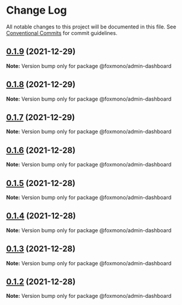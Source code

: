 # Change Log

All notable changes to this project will be documented in this file.
See [Conventional Commits](https://conventionalcommits.org) for commit guidelines.

## [0.1.9](https://github.com/alireza-bonab/ts-lerna-yarn-workspaces/compare/@foxmono/admin-dashboard@0.1.8...@foxmono/admin-dashboard@0.1.9) (2021-12-29)

**Note:** Version bump only for package @foxmono/admin-dashboard





## [0.1.8](https://github.com/alireza-bonab/ts-lerna-yarn-workspaces/compare/@foxmono/admin-dashboard@0.1.7...@foxmono/admin-dashboard@0.1.8) (2021-12-29)

**Note:** Version bump only for package @foxmono/admin-dashboard





## [0.1.7](https://github.com/alireza-bonab/ts-lerna-yarn-workspaces/compare/@foxmono/admin-dashboard@0.1.6...@foxmono/admin-dashboard@0.1.7) (2021-12-29)

**Note:** Version bump only for package @foxmono/admin-dashboard





## [0.1.6](https://github.com/alireza-bonab/ts-lerna-yarn-workspaces/compare/@foxmono/admin-dashboard@0.1.5...@foxmono/admin-dashboard@0.1.6) (2021-12-28)

**Note:** Version bump only for package @foxmono/admin-dashboard





## [0.1.5](https://github.com/alireza-bonab/ts-lerna-yarn-workspaces/compare/@foxmono/admin-dashboard@0.1.4...@foxmono/admin-dashboard@0.1.5) (2021-12-28)

**Note:** Version bump only for package @foxmono/admin-dashboard





## [0.1.4](https://github.com/alireza-bonab/ts-lerna-yarn-workspaces/compare/@foxmono/admin-dashboard@0.1.3...@foxmono/admin-dashboard@0.1.4) (2021-12-28)

**Note:** Version bump only for package @foxmono/admin-dashboard





## [0.1.3](https://github.com/alireza-bonab/ts-lerna-yarn-workspaces/compare/@foxmono/admin-dashboard@0.1.2...@foxmono/admin-dashboard@0.1.3) (2021-12-28)

**Note:** Version bump only for package @foxmono/admin-dashboard





## [0.1.2](https://github.com/alireza-bonab/ts-lerna-yarn-workspaces/compare/@foxmono/admin-dashboard@0.1.1...@foxmono/admin-dashboard@0.1.2) (2021-12-28)

**Note:** Version bump only for package @foxmono/admin-dashboard
